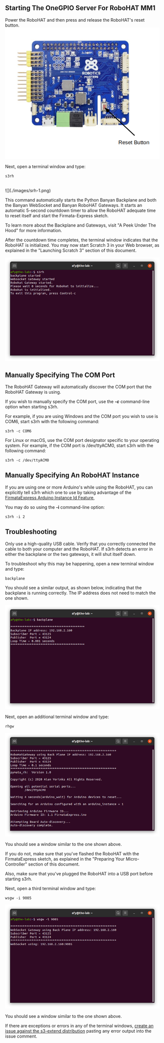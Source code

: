 ## Starting The OneGPIO Server For RoboHAT MM1

Power the  RoboHAT and then press and release the RoboHAT's reset button.
![](./images/rh_reset.png)

Next, open a terminal window and type:

```
s3rh
```

<br>
![](./images/srh-1.png)

This command automatically starts the Python Banyan Backplane and both
the Banyan WebSocket and Banyan RoboHAT Gateways. It starts an automatic 5-second
countdown timer to allow the RoboHAT adequate time to reset itself and start the 
Firmata-Express sketch.

To learn more about the Backplane and Gateways, visit "A Peek Under The Hood"
 for more information.


After the countdown time completes, the terminal window indicates that the RoboHAT
is initialized. You may now start Scratch 3 in your Web browser, as explained in the
"Launching Scratch 3" section of this document.

![](./images/srh-2.png) 


## Manually Specifying The COM Port

The RoboHAT Gateway will automatically discover the COM port that the RoboHAT Gateway
is using. 

If you wish to manually specify the COM port, use the **_-c_** command-line option
when starting s3rh.

For example, if you are using Windows and the COM port you wish to use is COM6,
start s3rh with the following command:

```
s3rh -c COM6
```

For Linux or macOS, use the COM port designator specific to your operating system. 
For example, if the COM port is /dev/ttyACM0, start s3rh with the following command:

```
s3rh -c /dev/ttyACM0
```

## Manually Specifying An RoboHAT Instance

If you are using one or more Arduino's while using the RoboHAT, you can explicitly
tell s3rh which one to use by taking advantage of the 
[FirmataExpress Arduino Instance Id Feature,](https://mryslab.github.io/pymata_rh/firmata_express/)

You may do so using the **-i** command-line option:

```
s3rh -i 2
```

## Troubleshooting

Only use a high-quality USB cable. Verify that you correctly connected the cable to both your computer and the RoboHAT. 
If s3rh detects an error in either the backplane or the two gateways, it will shut itself down. 

To troubleshoot why this may be happening, open a new terminal window and type:

```
backplane
```
You should see a similar output, as shown below, indicating that the
backplane is running correctly. The IP address does not need to match
the one shown.

![](./images/rhbackplane.png)

Next, open an additional terminal window and type:

```
rhgw
```

![](./images/rhgw_success.png)

You should see a window similar to the one shown above.

If you do not, make sure that you've flashed the RoboHAT with the
FirmataExpress sketch, as explained in the "Preparing Your
Micro-Controller" section of this document.

Also, make sure that you've plugged the RoboHAT into a USB port before
starting s3rh.

Next, open a third terminal window and type:

```
wsgw -i 9005
```

![](./images/wsgwrh_success.png)

You should see a window similar to the one shown above.

If there are exceptions or errors in any of the terminal windows,
[create an issue against the s3-extend distribution](https://github.com/MrYsLab/s3-extend/issues)
pasting any error output into the issue comment.



